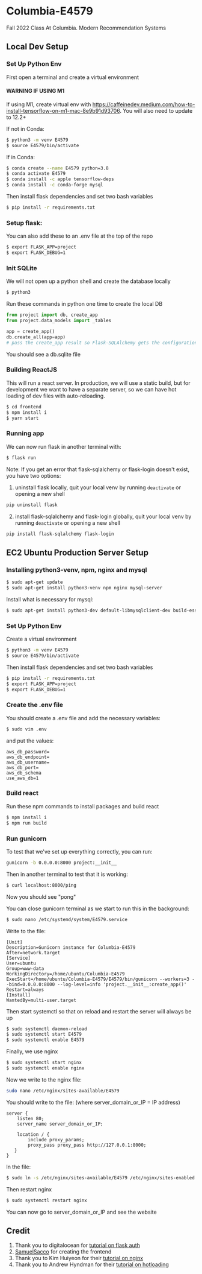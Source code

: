 # Columbia-E4579
Fall 2022 Class At Columbia. Modern Recommendation Systems

## Local Dev Setup

### Set Up Python Env
First open a terminal and create a virtual environment

#### WARNING IF USING M1
If using M1, create virtual env with https://caffeinedev.medium.com/how-to-install-tensorflow-on-m1-mac-8e9b91d93706. 
You will also need to update to 12.2+

If not in Conda:

```bash
$ python3 -m venv E4579  
$ source E4579/bin/activate
```

If in Conda:
```bash
$ conda create --name E4579 python=3.8
$ conda activate E4579
$ conda install -c apple tensorflow-deps
$ conda install -c conda-forge mysql
```


Then install flask dependencies and set two bash variables
```bash
$ pip install -r requirements.txt
```

### Setup flask:

You can also add these to an .env file at the top of the repo
```bash
$ export FLASK_APP=project
$ export FLASK_DEBUG=1
```

### Init SQLite

We will not open up a python shell and create the database locally
```bash
$ python3
```

Run these commands in python one time to create the local DB

```python
from project import db, create_app
from project.data_models import _tables

app = create_app()
db.create_all(app=app)
# pass the create_app result so Flask-SQLAlchemy gets the configuration.
```
You should see a db.sqlite file

### Building ReactJS
This will run a react server. In production, we will use a static build, but for development we
want to have a separate server, so we can have hot loading of dev files with auto-reloading.
```bash
$ cd frontend
$ npm install i
$ yarn start
```

### Running app
We can now run flask in another terminal with:
```bash
$ flask run
```

Note: If you get an error that flask-sqlalchemy or flask-login doesn't exist, you have two options:
1. uninstall flask locally, quit your local venv by running `deactivate` or opening a new shell
```bash
pip uninstall flask
```
2. install flask-sqlalchemy and flask-login globally, quit your local venv by running `deactivate` or opening a new shell
```bash
pip install flask-sqlalchemy flask-login
```

## EC2 Ubuntu Production Server Setup

### Installing python3-venv, npm, nginx and mysql

```bash
$ sudo apt-get update
$ sudo apt-get install python3-venv npm nginx mysql-server 
```

Install what is necessary for mysql:
```bash
$ sudo apt-get install python3-dev default-libmysqlclient-dev build-essential
```

### Set Up Python Env
Create a virtual environment
```bash
$ python3 -m venv E4579
$ source E4579/bin/activate
```

Then install flask dependencies and set two bash variables
```bash
$ pip install -r requirements.txt
$ export FLASK_APP=project
$ export FLASK_DEBUG=1
```

### Create the .env file
You should create a .env file and add the necessary variables:
```bash
$ sudo vim .env
```

and put the values:
```text
aws_db_password=
aws_db_endpoint=
aws_db_username=
aws_db_port=
aws_db_schema
use_aws_db=1
```

### Build react
Run these npm commands to install packages and build react
```bash
$ npm install i
$ npm run build
```

### Run gunicorn 

To test that we've set up everything correctly, you can run:
```bash
gunicorn -b 0.0.0.0:8000 project:__init__
```

Then in another terminal to test that it is working:
```bash
$ curl localhost:8000/ping
```
Now you should see "pong"

You can close gunicorn terminal as we start to run this in the background:
```bash
$ sudo nano /etc/systemd/system/E4579.service
```

Write to the file:
```text
[Unit]
Description=Gunicorn instance for Columbia-E4579
After=network.target
[Service]
User=ubuntu
Group=www-data
WorkingDirectory=/home/ubuntu/Columbia-E4579
ExecStart=/home/ubuntu/Columbia-E4579/E4579/bin/gunicorn --workers=3 --bind=0.0.0.0:8000 --log-level=info 'project.__init__:create_app()'
Restart=always
[Install]
WantedBy=multi-user.target
```

Then start systemctl so that on reload and restart the server will always be up
```bash
$ sudo systemctl daemon-reload
$ sudo systemctl start E4579
$ sudo systemctl enable E4579
```

Finally, we use nginx
```bash
$ sudo systemctl start nginx
$ sudo systemctl enable nginx
```

Now we write to the nginx file:
```bash
sudo nano /etc/nginx/sites-available/E4579
```

You should write to the file: (where server_domain_or_IP = IP address)
```text
server {
    listen 80;
    server_name server_domain_or_IP;

    location / {
        include proxy_params;
        proxy_pass proxy_pass http://127.0.0.1:8000;
   }
}
```

ln the file:
```bash
$ sudo ln -s /etc/nginx/sites-available/E4579 /etc/nginx/sites-enabled
```

Then restart nginx
```bash
$ sudo systemctl restart nginx
```

You can now go to server_domain_or_IP and see the website

## Credit
1. Thank you to digitalocean for [tutorial on flask auth](https://www.digitalocean.com/community/tutorials/how-to-add-authentication-to-your-app-with-flask-login)
2. [SamuelSacco](https://github.com/SamuelSacco) for creating the frontend
3. Thank you to Kim Huiyeon for their [tutorial on nginx](https://medium.com/techfront/step-by-step-visual-guide-on-deploying-a-flask-application-on-aws-ec2-8e3e8b82c4f7)
4. Thank you to Andrew Hyndman for their [tutorial on hotloading](https://ajhyndman.medium.com/hot-reloading-with-react-and-flask-b5dae60d9898)